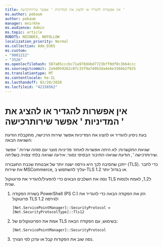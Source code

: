 ```yaml
---
title: אין אפשרות להגדיר או להציג את המדיניות ' אפשר שירותרכישה '
ms.author: pebaum
author: pebaum
manager: mnirkhe
ms.audience: Admin
ms.topic: article
ROBOTS: NOINDEX, NOFOLLOW
localization_priority: Normal
ms.collection: Adm_O365
ms.custom:
- "9001212"
- "3526"
ms.openlocfilehash: 587a05cccbc71a970d4bd7723bff0df0c3b64ccc
ms.sourcegitcommit: 2a9d059262c07c33f9a740b3da4e6e3366b2f925
ms.translationtype: MT
ms.contentlocale: he-IL
ms.lasthandoff: 02/20/2020
ms.locfileid: "42158562"
---
```

# <a name="unable-to-set-or-view-the-allowselfservicepurchase-policy"></a>אין אפשרות להגדיר או להציג את המדיניות ' אפשר שירותרכישה '

בעת ניסיון להגדיר או להציג את המדיניות אפשר שירות הרכישה, מתקבלת הודעת השגיאה הבאה:

*שגיאת התקשרות: לא היתה אפשרות לאחזר מדיניות מוצר עם מזהה שירות ' אפשר שירותרכישה ', הודעת שגיאה-החיבור הבסיסי נסגר: אירעה שגיאה בלתי צפויה בשליחה.*

ייתכן שהסיבה לכך היא גירסה ישנה יותר של אבטחת שכבת התעבורה (TLS). כדי לחבר את שירות MSCommerce, עליך להשתמש ב-TLS 1.2 או בגדול יותר.  

נסה את השלבים הבאים כדי להפעיל/להגדיר את פרוטוקול TLS ל1.2, לאמת ולנסות שנית.
 1. בשורת הפקודה PowerShell (PS C:\) הזן את הפקודה הבאה כדי להגדיר את פרוטוקול TLS לגירסה 1.2:

    `[Net.ServicePointManager]::SecurityProtocol = [Net.SecurityProtocolType]::Tls12`

2. אמת את הפרוטוקולים של TLS בשימוש, עם הפקודה הבאה:

    `[Net.ServicePointManager]::SecurityProtocol` 

3. נסה שוב את הפקודות קבל או עדכן לפי הצורך.

